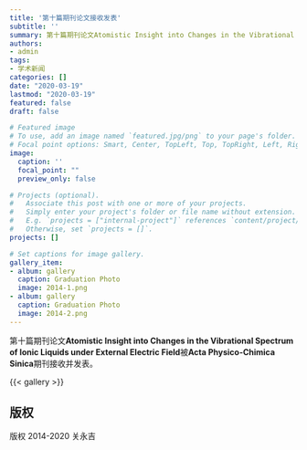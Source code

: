 ```yaml
---
title: '第十篇期刊论文接收发表'
subtitle: ''
summary: 第十篇期刊论文Atomistic Insight into Changes in the Vibrational Spectrum of Ionic Liquids under External Electric Field被Acta Physico-Chimica Sinica期刊接收并发表。
authors:
- admin
tags:
- 学术新闻
categories: []
date: "2020-03-19"
lastmod: "2020-03-19"
featured: false
draft: false

# Featured image
# To use, add an image named `featured.jpg/png` to your page's folder.
# Focal point options: Smart, Center, TopLeft, Top, TopRight, Left, Right, BottomLeft, Bottom, BottomRight
image:
  caption: ''
  focal_point: ""
  preview_only: false

# Projects (optional).
#   Associate this post with one or more of your projects.
#   Simply enter your project's folder or file name without extension.
#   E.g. `projects = ["internal-project"]` references `content/project/deep-learning/index.md`.
#   Otherwise, set `projects = []`.
projects: []

# Set captions for image gallery.
gallery_item:
- album: gallery
  caption: Graduation Photo
  image: 2014-1.png
- album: gallery
  caption: Graduation Photo
  image: 2014-2.png
---
```


第十篇期刊论文**Atomistic Insight into Changes in the Vibrational Spectrum of Ionic Liquids under External Electric Field**被**Acta Physico-Chimica Sinica**期刊接收并发表。

{{< gallery >}}

## 版权

版权 2014-2020 关永吉

